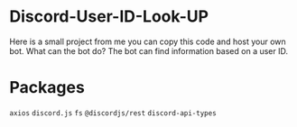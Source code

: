 # Discord-User-ID-Look-UP
Here is a small project from me you can copy this code and host your own bot. What can the bot do? The bot can find information based on a user ID.

# Packages
`axios`
`discord.js`
`fs`
`@discordjs/rest`
`discord-api-types`
